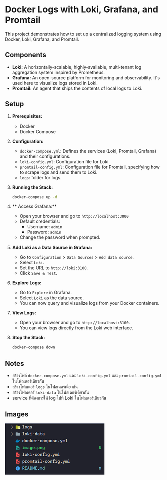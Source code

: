 # Docker Logs with Loki, Grafana, and Promtail

This project demonstrates how to set up a centralized logging system using Docker, Loki, Grafana, and Promtail.

## Components

*   **Loki:** A horizontally-scalable, highly-available, multi-tenant log aggregation system inspired by Prometheus.
*   **Grafana:** An open-source platform for monitoring and observability. It's used here to visualize logs stored in Loki.
*   **Promtail:** An agent that ships the contents of local logs to Loki.

## Setup

1.  **Prerequisites:**
    *   Docker
    *   Docker Compose

2.  **Configuration:**
    *   `docker-compose.yml`: Defines the services (Loki, Promtail, Grafana) and their configurations.
    *   `loki-config.yml`: Configuration file for Loki.
    *   `promtail-config.yml`: Configuration file for Promtail, specifying how to scrape logs and send them to Loki.
    * `logs`: folder for logs.

3.  **Running the Stack:**
    ```bash
    docker-compose up -d

4. ** Access Grafana:**
    *   Open your browser and go to `http://localhost:3000`
    *   Default credentials:
        *   Username: `admin`
        *   Password: `admin`
    *   Change the password when prompted.
5.  **Add Loki as a Data Source in Grafana:**
    *   Go to `Configuration` > `Data Sources` > `Add data source`.
    *   Select `Loki`.
    *   Set the URL to `http://loki:3100`.
    *   Click `Save & Test`.
6.  **Explore Logs:**
    *   Go to `Explore` in Grafana.
    *   Select `Loki` as the data source.
    *   You can now query and visualize logs from your Docker containers.
7.  **View Logs:**
    *   Open your browser and go to `http://localhost:3100`.
    *   You can view logs directly from the Loki web interface.
8.  **Stop the Stack:**
    ```bash
    docker-compose down
    ```
## Notes

* สร้างไฟล์ `docker-compose.yml` และ `loki-config.yml` และ `promtail-config.yml` ในโฟลเดอร์เดียวกัน
* สร้างโฟลเดอร์ `logs` ในโฟลเดอร์เดียวกัน
* สร้างโฟลเดอร์ `loki-data` ในโฟลเดอร์เดียวกัน
* service ที่ต้องการให้ log ไปที่ Loki ในโฟลเดอร์เดียวกัน

## Images
![images](image.png)